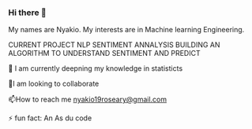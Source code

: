 ### Hi there 👋
My names are Nyakio. My interests are in Machine learning Engineering. 

CURRENT PROJECT NLP SENTIMENT ANNALYSIS BUILDING AN ALGORITHM TO UNDERSTAND SENTIMENT AND PREDICT 

🌱 I am currently deepning my knowledge in statisticts 

👯I am looking to collaborate 

📫How to reach me nyakio19roseary@gmail.com

⚡ fun fact: An As du code
<!--
**NyakioRosemary/NyakioRosemary** is a ✨ _special_ ✨ repository because its `README.md` (this file) appears on your GitHub profile.

Here are some ideas to get you started:

- 🔭 I’m currently working on ...
- 🌱 I’m currently learning ...
- 👯 I’m looking to collaborate on ...
- 🤔 I’m looking for help with ...
- 💬 Ask me about ...
- 📫 How to reach me: ...
- 😄 Pronouns: ...
- ⚡ Fun fact: ...
-->
